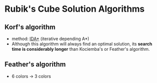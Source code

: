 # Rubik's Cube Solution Algorithms

## Korf's algorithm

- method: [IDA*](https://en.wikipedia.org/wiki/Iterative_deepening_A*) (iterative depending A*)
- Although this algorithm will always find an optimal solution, its **search time is considerably longer** than
  Kociemba's or Feather's algorithm.

## Feather's algorithm
- 6 colors -> 3 colors
